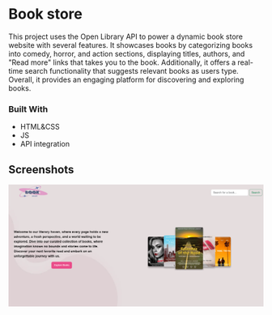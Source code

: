 
# Book store

This project uses the Open Library API to power a dynamic book store website with several features. It showcases books by categorizing books into comedy, horror, and action sections, displaying titles, authors, and "Read more" links that takes you to the book. Additionally, it offers a real-time search functionality that suggests relevant books as users type. Overall, it provides an engaging platform for discovering and exploring books.




### Built With

- HTML&CSS
- JS
- API integration



## Screenshots

![App Screenshot](src/img/Bookstore.png)

